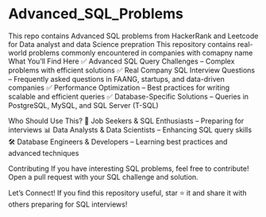 # Advanced_SQL_Problems
This repo contains Advanced SQL problems from HackerRank and Leetcode for Data analyst and data Science prepration
This repository contains real-world problems commonly encountered in companies with comapny name
What You’ll Find Here
✅ Advanced SQL Query Challenges – Complex problems with efficient solutions
✅ Real Company SQL Interview Questions – Frequently asked questions in FAANG, startups, and data-driven companies
✅ Performance Optimization – Best practices for writing scalable and efficient queries
✅ Database-Specific Solutions – Queries in PostgreSQL, MySQL, and SQL Server (T-SQL)

Who Should Use This?
🚀 Job Seekers & SQL Enthusiasts – Preparing for interviews
📊 Data Analysts & Data Scientists – Enhancing SQL query skills
🛠 Database Engineers & Developers – Learning best practices and advanced techniques

Contributing
If you have interesting SQL problems, feel free to contribute! Open a pull request with your SQL challenge and solution.

Let’s Connect!
If you find this repository useful, star ⭐ it and share it with others preparing for SQL interviews! 
